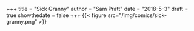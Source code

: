 +++
title = "Sick Granny"
author = "Sam Pratt"
date = "2018-5-3"
draft = true
showthedate = false
+++
{{< figure src="/img/comics/sick-granny.png" >}}
